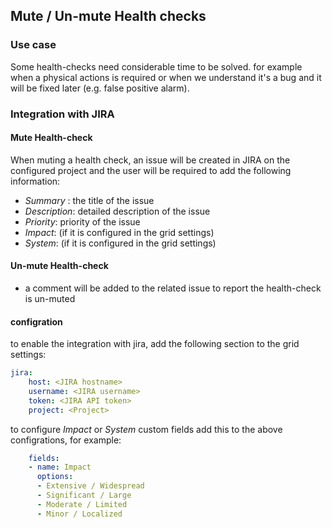 ## Mute / Un-mute Health checks

### Use case
Some health-checks need considerable time to be solved.  for example when a physical actions is required or when we understand it's a bug and it will be fixed later (e.g. false positive alarm).

### Integration with JIRA

#### Mute Health-check
When muting a health check, an issue will be created in JIRA on the configured project and the user will be required to add the following information:
- *Summary* : the title of the issue
- *Description*: detailed description of the issue
- *Priority*: priority of the issue
- *Impact*: (if it is configured in the grid settings)
- *System*: (if it is configured in the grid settings)

#### Un-mute Health-check
- a comment will be added to the related issue to report the health-check is un-muted

#### configration
to enable the integration with jira, add the following section to the grid settings:
```yml
jira:
    host: <JIRA hostname>
    username: <JIRA username>
    token: <JIRA API token>
    project: <Project>
```
to configure *Impact* or *System* custom fields add this to the above configrations, for example:
```yml
    fields:
    - name: Impact
      options:
      - Extensive / Widespread
      - Significant / Large
      - Moderate / Limited
      - Minor / Localized 
```